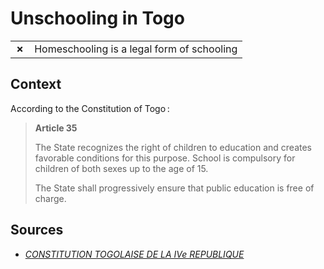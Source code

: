 # Unschooling in Togo
| | |
|-|-|
| __✗__ | Homeschooling is a legal form of schooling |

## Context

According to the Constitution of Togo :

> **Article 35**
> 
>The State recognizes the right of children to education and creates favorable conditions for this purpose. School is compulsory for children of both sexes up to the age of 15.
> 
> The State shall progressively ensure that public education is free of charge.

## Sources

* [_CONSTITUTION TOGOLAISE DE LA IVe REPUBLIQUE_](https://www.ilo.org/dyn/natlex/docs/ELECTRONIC/38025/110367/F-1481961433/TGO-38025%20(VERSION%20CONSOLIDEE).pdf)
